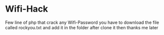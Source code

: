 # Wifi-Hack
Few line of php that crack any Wifi-Password
you have to download the file called rockyou.txt and add it in the folder after clone it
then thanks me later
